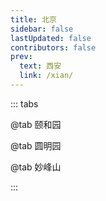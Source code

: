 ```yaml
---
title: 北京
sidebar: false
lastUpdated: false
contributors: false
prev:
  text: 西安
  link: /xian/
---
```


::: tabs

@tab 颐和园

<ImageMasonry :images="yiHeYuanImages" />

@tab 圆明园

<ImageMasonry :images="yuanMingYuanImages" />

@tab 妙峰山

<ImageMasonry :images="miaofengshanImages" />

:::

<script setup>
import { ref } from 'vue';
import ImageMasonry from '/.vuepress/components/ImageMasonry.vue';

// 获取图片名称
const getImgName = (imgNamePrefix, idx) => {
  return `${imgNamePrefix}-${idx < 9 ? 0 : ''}${idx + 1}`;
}

// 颐和园
const getYiHeYuanImages = () => {
  const prefix = 'https://memories.obs.cn-south-1.myhuaweicloud.com/beijing/yiheyuan/';
  const arr = [];

  Array.from({ length: 22 }).forEach((ele, idx) => {
    const imgName = getImgName('yiheyuan', idx);
    arr.push({
      imageSrc: `${prefix}${imgName}.jpg`,
      imageAlt: imgName
    });
  });

  return arr;
}

// 圆明园
const getYuanMingYuanImages = () => {
  const prefix = 'https://memories.obs.cn-south-1.myhuaweicloud.com/beijing/yuanmingyuan/';
  const arr = [];

  Array.from({ length: 4 }).forEach((ele, idx) => {
    const imgName = getImgName('yuanmingyuan', idx);
    arr.push({
      imageSrc: `${prefix}${imgName}.jpg`,
      imageAlt: imgName
    });
  });

  return arr;
}

// 妙峰山
const getMiaoFengShanImages = () => {
  const prefix = 'https://memories.obs.cn-south-1.myhuaweicloud.com/beijing/miaofengshan/';
  const arr = [];

  Array.from({ length: 7 }).forEach((ele, idx) => {
    const imgName = getImgName('miaofengshan', idx);
    arr.push({
      imageSrc: `${prefix}${imgName}.jpg`,
      imageAlt: imgName
    });
  });

  return arr;
}

const yiHeYuanImages = ref(getYiHeYuanImages());
const yuanMingYuanImages = ref(getYuanMingYuanImages());
const miaofengshanImages = ref(getMiaoFengShanImages());

</script>

<style scoped>
</style>
